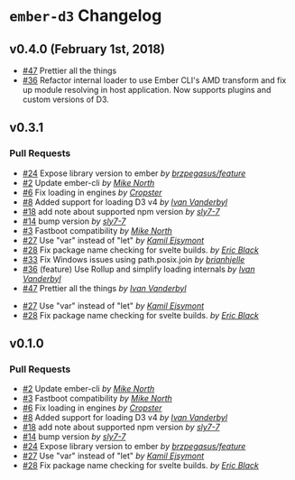 # `ember-d3` Changelog

## v0.4.0 (February 1st, 2018)

* [#47](https://github.com/ivanvanderbyl/ember-d3/pull/47) Prettier all the things
* [#36](https://github.com/ivanvanderbyl/ember-d3/pull/36) Refactor internal loader to use Ember CLI's AMD transform and fix up module resolving in host application. Now supports plugins and custom versions of D3.

## v0.3.1

### Pull Requests

* [#24](https://github.com/ivanvanderbyl/ember-d3/pull/24) Expose library version to ember _by [brzpegasus/feature](https://github.com/brzpegasus/feature)_
* [#2](https://github.com/ivanvanderbyl/ember-d3/pull/2) Update ember-cli _by [Mike North](https://github.com/mike-north)_
* [#6](https://github.com/ivanvanderbyl/ember-d3/pull/6) Fix loading in engines _by [Cropster](https://github.com/Cropster)_
* [#8](https://github.com/ivanvanderbyl/ember-d3/pull/8) Added support for loading D3 v4 _by [Ivan Vanderbyl](https://github.com/ivanvanderbyl)_
* [#18](https://github.com/ivanvanderbyl/ember-d3/pull/18) add note about supported npm version _by [sly7-7](https://github.com/sly7-7)_
* [#14](https://github.com/ivanvanderbyl/ember-d3/pull/14) bump version _by [sly7-7](https://github.com/sly7-7)_
* [#3](https://github.com/ivanvanderbyl/ember-d3/pull/3) Fastboot compatibility _by [Mike North](https://github.com/mike-north)_
* [#27](https://github.com/ivanvanderbyl/ember-d3/pull/27) Use "var" instead of "let" _by [Kamil Ejsymont](https://github.com/netes)_
* [#28](https://github.com/ivanvanderbyl/ember-d3/pull/28) Fix package name checking for svelte builds. _by [Eric Black](https://github.com/eablack)_
* [#33](https://github.com/ivanvanderbyl/ember-d3/pull/33) Fix Windows issues using path.posix.join _by [brianhjelle](https://github.com/brianhjelle)_
* [#36](https://github.com/ivanvanderbyl/ember-d3/pull/36) (feature) Use Rollup and simplify loading internals _by [Ivan Vanderbyl](https://github.com/ivanvanderbyl/feature)_
* [#47](https://github.com/ivanvanderbyl/ember-d3/pull/47) Prettier all the things _by [Ivan Vanderbyl](https://github.com/ivanvanderbyl/feature)_

- [#27](https://github.com/brzpegasus/ember-d3/pull/27) Use "var" instead of "let" _by [Kamil Ejsymont](https://github.com/netes)_
- [#28](https://github.com/brzpegasus/ember-d3/pull/28) Fix package name checking for svelte builds. _by [Eric Black](https://github.com/eablack)_

## v0.1.0

### Pull Requests

* [#2](https://github.com/brzpegasus/ember-d3/pull/2) Update ember-cli _by [Mike North](https://github.com/mike-north)_
* [#3](https://github.com/brzpegasus/ember-d3/pull/3) Fastboot compatibility _by [Mike North](https://github.com/mike-north)_
* [#6](https://github.com/brzpegasus/ember-d3/pull/6) Fix loading in engines _by [Cropster](https://github.com/Cropster)_
* [#8](https://github.com/brzpegasus/ember-d3/pull/8) Added support for loading D3 v4 _by [Ivan Vanderbyl](https://github.com/ivanvanderbyl)_
* [#18](https://github.com/brzpegasus/ember-d3/pull/18) add note about supported npm version _by [sly7-7](https://github.com/sly7-7)_
* [#14](https://github.com/brzpegasus/ember-d3/pull/14) bump version _by [sly7-7](https://github.com/sly7-7)_
* [#24](https://github.com/brzpegasus/ember-d3/pull/24) Expose library version to ember _by [brzpegasus/feature](https://github.com/brzpegasus/feature)_
* [#27](https://github.com/brzpegasus/ember-d3/pull/27) Use "var" instead of "let" _by [Kamil Ejsymont](https://github.com/netes)_
* [#28](https://github.com/brzpegasus/ember-d3/pull/28) Fix package name checking for svelte builds. _by [Eric Black](https://github.com/eablack)_
